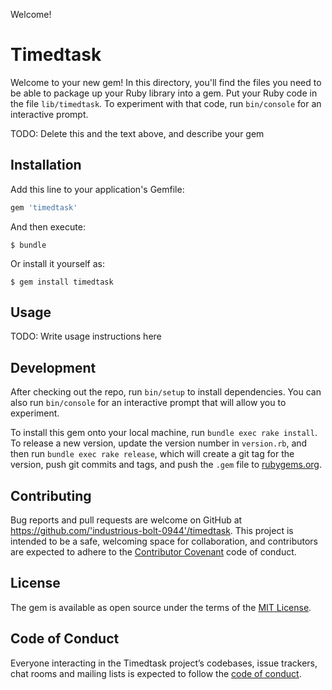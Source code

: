 Welcome!
# Timedtask

Welcome to your new gem! In this directory, you'll find the files you need to be able to package up your Ruby library into a gem. Put your Ruby code in the file `lib/timedtask`. To experiment with that code, run `bin/console` for an interactive prompt.

TODO: Delete this and the text above, and describe your gem

## Installation

Add this line to your application's Gemfile:

```ruby
gem 'timedtask'
```

And then execute:

    $ bundle

Or install it yourself as:

    $ gem install timedtask

## Usage

TODO: Write usage instructions here

## Development

After checking out the repo, run `bin/setup` to install dependencies. You can also run `bin/console` for an interactive prompt that will allow you to experiment.

To install this gem onto your local machine, run `bundle exec rake install`. To release a new version, update the version number in `version.rb`, and then run `bundle exec rake release`, which will create a git tag for the version, push git commits and tags, and push the `.gem` file to [rubygems.org](https://rubygems.org).

## Contributing

Bug reports and pull requests are welcome on GitHub at https://github.com/'industrious-bolt-0944'/timedtask. This project is intended to be a safe, welcoming space for collaboration, and contributors are expected to adhere to the [Contributor Covenant](http://contributor-covenant.org) code of conduct.

## License

The gem is available as open source under the terms of the [MIT License](https://opensource.org/licenses/MIT).

## Code of Conduct

Everyone interacting in the Timedtask project’s codebases, issue trackers, chat rooms and mailing lists is expected to follow the [code of conduct](https://github.com/'industrious-bolt-0944'/timedtask/blob/master/CODE_OF_CONDUCT.md).
